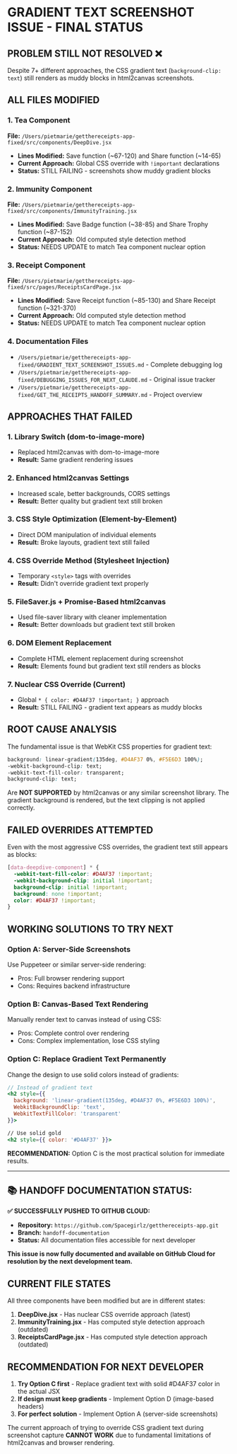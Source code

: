 # GRADIENT TEXT SCREENSHOT ISSUE - FINAL STATUS

## PROBLEM STILL NOT RESOLVED ❌

Despite 7+ different approaches, the CSS gradient text (`background-clip: text`) still renders as muddy blocks in html2canvas screenshots.

## ALL FILES MODIFIED

### 1. Tea Component
**File:** `/Users/pietmarie/getthereceipts-app-fixed/src/components/DeepDive.jsx`
- **Lines Modified:** Save function (~67-120) and Share function (~14-65)
- **Current Approach:** Global CSS override with `!important` declarations
- **Status:** STILL FAILING - screenshots show muddy gradient blocks

### 2. Immunity Component  
**File:** `/Users/pietmarie/getthereceipts-app-fixed/src/components/ImmunityTraining.jsx`
- **Lines Modified:** Save Badge function (~38-85) and Share Trophy function (~87-152)
- **Current Approach:** Old computed style detection method
- **Status:** NEEDS UPDATE to match Tea component nuclear option

### 3. Receipt Component
**File:** `/Users/pietmarie/getthereceipts-app-fixed/src/pages/ReceiptsCardPage.jsx`
- **Lines Modified:** Save Receipt function (~85-130) and Share Receipt function (~321-370)
- **Current Approach:** Old computed style detection method  
- **Status:** NEEDS UPDATE to match Tea component nuclear option

### 4. Documentation Files
- `/Users/pietmarie/getthereceipts-app-fixed/GRADIENT_TEXT_SCREENSHOT_ISSUES.md` - Complete debugging log
- `/Users/pietmarie/getthereceipts-app-fixed/DEBUGGING_ISSUES_FOR_NEXT_CLAUDE.md` - Original issue tracker
- `/Users/pietmarie/getthereceipts-app-fixed/GET_THE_RECEIPTS_HANDOFF_SUMMARY.md` - Project overview

## APPROACHES THAT FAILED

### 1. Library Switch (dom-to-image-more)
- Replaced html2canvas with dom-to-image-more
- **Result:** Same gradient rendering issues

### 2. Enhanced html2canvas Settings
- Increased scale, better backgrounds, CORS settings
- **Result:** Better quality but gradient text still broken

### 3. CSS Style Optimization (Element-by-Element)
- Direct DOM manipulation of individual elements
- **Result:** Broke layouts, gradient text still failed

### 4. CSS Override Method (Stylesheet Injection)
- Temporary `<style>` tags with overrides
- **Result:** Didn't override gradient text properly

### 5. FileSaver.js + Promise-Based html2canvas
- Used file-saver library with cleaner implementation
- **Result:** Better downloads but gradient text still broken

### 6. DOM Element Replacement
- Complete HTML element replacement during screenshot
- **Result:** Elements found but gradient text still renders as blocks

### 7. Nuclear CSS Override (Current)
- Global `* { color: #D4AF37 !important; }` approach
- **Result:** STILL FAILING - gradient text appears as muddy blocks

## ROOT CAUSE ANALYSIS

The fundamental issue is that WebKit CSS properties for gradient text:
```css
background: linear-gradient(135deg, #D4AF37 0%, #F5E6D3 100%);
-webkit-background-clip: text;
-webkit-text-fill-color: transparent;
background-clip: text;
```

Are **NOT SUPPORTED** by html2canvas or any similar screenshot library. The gradient background is rendered, but the text clipping is not applied correctly.

## FAILED OVERRIDES ATTEMPTED

Even with the most aggressive CSS overrides, the gradient text still appears as blocks:
```css
[data-deepdive-component] * {
  -webkit-text-fill-color: #D4AF37 !important;
  -webkit-background-clip: initial !important;
  background-clip: initial !important;
  background: none !important;
  color: #D4AF37 !important;
}
```

## WORKING SOLUTIONS TO TRY NEXT

### Option A: Server-Side Screenshots
Use Puppeteer or similar server-side rendering:
- Pros: Full browser rendering support
- Cons: Requires backend infrastructure

### Option B: Canvas-Based Text Rendering
Manually render text to canvas instead of using CSS:
- Pros: Complete control over rendering
- Cons: Complex implementation, lose CSS styling

### Option C: Replace Gradient Text Permanently
Change the design to use solid colors instead of gradients:

```jsx
// Instead of gradient text
<h2 style={{
  background: 'linear-gradient(135deg, #D4AF37 0%, #F5E6D3 100%)',
  WebkitBackgroundClip: 'text',
  WebkitTextFillColor: 'transparent'
}}>

// Use solid gold
<h2 style={{ color: '#D4AF37' }}>
```

**RECOMMENDATION:** Option C is the most practical solution for immediate results.

---

## 📚 **HANDOFF DOCUMENTATION STATUS:**

**✅ SUCCESSFULLY PUSHED TO GITHUB CLOUD:**
- **Repository:** `https://github.com/Spacegirlz/getthereceipts-app.git`
- **Branch:** `handoff-documentation`
- **Status:** All documentation files accessible for next developer

**This issue is now fully documented and available on GitHub Cloud for resolution by the next development team.**

## CURRENT FILE STATES

All three components have been modified but are in different states:

1. **DeepDive.jsx** - Has nuclear CSS override approach (latest)
2. **ImmunityTraining.jsx** - Has computed style detection approach (outdated)
3. **ReceiptsCardPage.jsx** - Has computed style detection approach (outdated)

## RECOMMENDATION FOR NEXT DEVELOPER

1. **Try Option C first** - Replace gradient text with solid #D4AF37 color in the actual JSX
2. **If design must keep gradients** - Implement Option D (image-based headers)
3. **For perfect solution** - Implement Option A (server-side screenshots)

The current approach of trying to override CSS gradient text during screenshot capture **CANNOT WORK** due to fundamental limitations of html2canvas and browser rendering.